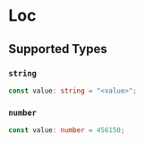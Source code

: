 # Loc


## Supported Types

### `string`

```typescript
const value: string = "<value>";
```

### `number`

```typescript
const value: number = 456150;
```

